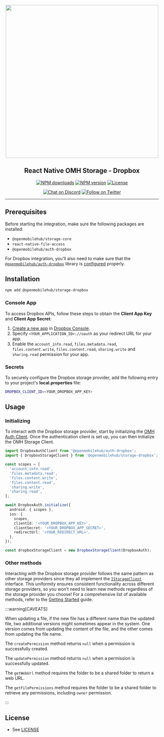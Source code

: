 <p align="center">
  <img width="500px" src="https://openmobilehub.org/wp-content/uploads/sites/13/2024/06/OpenMobileHub-horizontal-color.svg"/><br/>
  <h2 align="center">React Native OMH Storage - Dropbox</h2>
</p>

<p align="center">
  <a href="https://www.npmjs.com/package/@openmobilehub/storage-dropbox"><img src="https://img.shields.io/npm/dm/@openmobilehub/storage-dropbox.svg?style=flat" alt="NPM downloads"/></a>
  <a href="https://www.npmjs.com/package/@openmobilehub/storage-dropbox"><img src="https://img.shields.io/npm/v/@openmobilehub/storage-dropbox.svg?style=flat" alt="NPM version"/></a>
  <a href="https://github.com/openmobilehub/react-native-omh-storage/blob/main/LICENSE"><img src="https://img.shields.io/npm/l/@openmobilehub/storage-dropbox.svg?style=flat" alt="License"/></a>
</p>

<p align="center">
  <a href="https://discord.com/invite/yTAFKbeVMw"><img src="https://img.shields.io/discord/1115727214827278446.svg?style=flat&colorA=7289da&label=Chat%20on%20Discord" alt="Chat on Discord"/></a>
  <a href="https://twitter.com/openmobilehub"><img src="https://img.shields.io/twitter/follow/openmobilehub.svg?style=flat&colorA=1da1f2&colorB=&label=Follow%20on%20Twitter" alt="Follow on Twitter"/></a>
</p>

---

## Prerequisites

Before starting the integration, make sure the following packages are installed:

- `@openmobilehub/storage-core`
- `react-native-file-access`
- `@openmobilehub/auth-dropbox`

For Dropbox integration, you'll also need to make sure that the [`@openmobilehub/auth-dropbox`](https://www.npmjs.com/package/@openmobilehub/auth-dropbox) library is [configured](https://openmobilehub.github.io/react-native-omh-auth/docs/dropbox) properly.

## Installation

```bash
npm add @openmobilehub/storage-dropbox
```

### Console App

To access Dropbox APIs, follow these steps to obtain the **Client App Key** and **Client App Secret**:

1. [Create a new app](https://developers.dropbox.com/oauth-guide) in [Dropbox Console](https://www.dropbox.com/developers/apps/create).
2. Specify `<YOUR_APPLICATION_ID>://oauth` as your redirect URL for your app.
3. Enable the `account_info.read`, `files.metadata.read`, `files.content.write`, `files.content.read`, `sharing.write` and `sharing.read` permission for your app.

### Secrets

To securely configure the Dropbox storage provider, add the following entry to your project's **local.properties** file:

```bash title="android/local.properties"
DROPBOX_CLIENT_ID=<YOUR_DROPBOX_APP_KEY>
```

## Usage

### Initializing

To interact with the Dropbox storage provider, start by initializing the [OMH Auth Client](https://openmobilehub.github.io/react-native-omh-auth/docs/dropbox#initializing). Once the authentication client is set up, you can then initialize the OMH Storage Client.

```typescript
import DropboxAuthClient from '@openmobilehub/auth-dropbox';
import { DropboxStorageClient } from '@openmobilehub/storage-dropbox';

const scopes = [
  'account_info.read',
  'files.metadata.read',
  'files.content.write',
  'files.content.read',
  'sharing.write',
  'sharing.read',
];

await DropboxAuth.initialize({
  android: { scopes },
  ios: {
    scopes,
    clientId: '<YOUR_DROPBOX_APP_KEY>',
    clientSecret: '<YOUR_DROPBOX_APP_SECRET>',
    redirectUrl: '<YOUR_REDIRECT_URL>',
  },
});

const dropboxStorageClient = new DropboxStorageClient(DropboxAuth);
```

### Other methods

Interacting with the Dropbox storage provider follows the same pattern as other storage providers since they all implement the [`IStorageClient`](https://ideal-doodle-m69lynw.pages.github.io/docs/api/core/src/interfaces/IStorageClient#methods) interface. This uniformity ensures consistent functionality across different storage providers, so you won’t need to learn new methods regardless of the storage provider you choose! For a comprehensive list of available methods, refer to the [Getting Started](https://ideal-doodle-m69lynw.pages.github.io/docs/getting-started) guide.

:::warning[CAVEATS]

When updating a file, if the new file has a different name than the updated file, two additional versions might sometimes appear in the system. One version comes from updating the content of the file, and the other comes from updating the file name.

The `createPermission` method returns `null` when a permission is successfully created.

The `updatePermission` method returns `null` when a permission is successfully updated.

The `getWebUrl` method requires the folder to be a shared folder to return a web URL.

The `getFilePermissions` method requires the folder to be a shared folder to retrieve any permissions, including `owner` permission.

:::

## License

- See [LICENSE](https://github.com/openmobilehub/react-native-omh-storage/blob/main/LICENSE)
